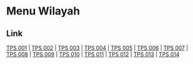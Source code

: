 # Menu Wilayah

## Link

[TPS 001](https://github.com/gigit-pemilu/pemilu-2024-81-maluku/tree/main/pilpres/hitung-suara/sub/81-maluku/sub/03-kepulauan-tanimbar/sub/02-selaru/sub/2001-adaut/sub/001-tps)
 | 
[TPS 002](https://github.com/gigit-pemilu/pemilu-2024-81-maluku/tree/main/pilpres/hitung-suara/sub/81-maluku/sub/03-kepulauan-tanimbar/sub/02-selaru/sub/2001-adaut/sub/002-tps)
 | 
[TPS 003](https://github.com/gigit-pemilu/pemilu-2024-81-maluku/tree/main/pilpres/hitung-suara/sub/81-maluku/sub/03-kepulauan-tanimbar/sub/02-selaru/sub/2001-adaut/sub/003-tps)
 | 
[TPS 004](https://github.com/gigit-pemilu/pemilu-2024-81-maluku/tree/main/pilpres/hitung-suara/sub/81-maluku/sub/03-kepulauan-tanimbar/sub/02-selaru/sub/2001-adaut/sub/004-tps)
 | 
[TPS 005](https://github.com/gigit-pemilu/pemilu-2024-81-maluku/tree/main/pilpres/hitung-suara/sub/81-maluku/sub/03-kepulauan-tanimbar/sub/02-selaru/sub/2001-adaut/sub/005-tps)
 | 
[TPS 006](https://github.com/gigit-pemilu/pemilu-2024-81-maluku/tree/main/pilpres/hitung-suara/sub/81-maluku/sub/03-kepulauan-tanimbar/sub/02-selaru/sub/2001-adaut/sub/006-tps)
 | 
[TPS 007](https://github.com/gigit-pemilu/pemilu-2024-81-maluku/tree/main/pilpres/hitung-suara/sub/81-maluku/sub/03-kepulauan-tanimbar/sub/02-selaru/sub/2001-adaut/sub/007-tps)
 | 
[TPS 008](https://github.com/gigit-pemilu/pemilu-2024-81-maluku/tree/main/pilpres/hitung-suara/sub/81-maluku/sub/03-kepulauan-tanimbar/sub/02-selaru/sub/2001-adaut/sub/008-tps)
 | 
[TPS 009](https://github.com/gigit-pemilu/pemilu-2024-81-maluku/tree/main/pilpres/hitung-suara/sub/81-maluku/sub/03-kepulauan-tanimbar/sub/02-selaru/sub/2001-adaut/sub/009-tps)
 | 
[TPS 010](https://github.com/gigit-pemilu/pemilu-2024-81-maluku/tree/main/pilpres/hitung-suara/sub/81-maluku/sub/03-kepulauan-tanimbar/sub/02-selaru/sub/2001-adaut/sub/010-tps)
 | 
[TPS 011](https://github.com/gigit-pemilu/pemilu-2024-81-maluku/tree/main/pilpres/hitung-suara/sub/81-maluku/sub/03-kepulauan-tanimbar/sub/02-selaru/sub/2001-adaut/sub/011-tps)
 | 
[TPS 012](https://github.com/gigit-pemilu/pemilu-2024-81-maluku/tree/main/pilpres/hitung-suara/sub/81-maluku/sub/03-kepulauan-tanimbar/sub/02-selaru/sub/2001-adaut/sub/012-tps)
 | 
[TPS 013](https://github.com/gigit-pemilu/pemilu-2024-81-maluku/tree/main/pilpres/hitung-suara/sub/81-maluku/sub/03-kepulauan-tanimbar/sub/02-selaru/sub/2001-adaut/sub/013-tps)
 | 
[TPS 014](https://github.com/gigit-pemilu/pemilu-2024-81-maluku/tree/main/pilpres/hitung-suara/sub/81-maluku/sub/03-kepulauan-tanimbar/sub/02-selaru/sub/2001-adaut/sub/014-tps)

